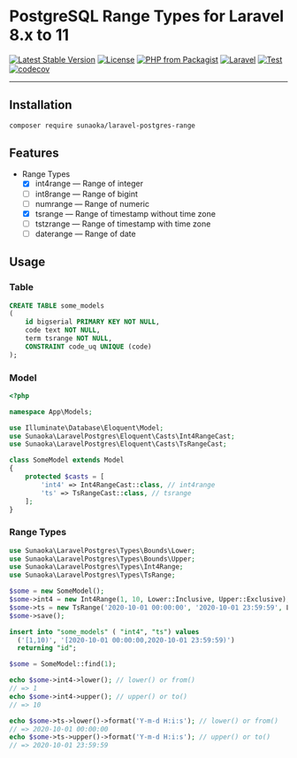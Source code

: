 # PostgreSQL Range Types for Laravel 8.x to 11

[![Latest Stable Version](https://poser.pugx.org/sunaoka/laravel-postgres-range/v/stable)](https://packagist.org/packages/sunaoka/laravel-postgres-range)
[![License](https://poser.pugx.org/sunaoka/laravel-postgres-range/license)](https://packagist.org/packages/sunaoka/laravel-postgres-range)
[![PHP from Packagist](https://img.shields.io/packagist/php-v/sunaoka/laravel-postgres-range)](composer.json)
[![Laravel](https://img.shields.io/badge/laravel-%3E=%208.x-red)](https://laravel.com/)
[![Test](https://github.com/sunaoka/laravel-postgres-range/actions/workflows/test.yml/badge.svg)](https://github.com/sunaoka/laravel-postgres-range/actions/workflows/test.yml)
[![codecov](https://codecov.io/gh/sunaoka/laravel-postgres-range/branch/develop/graph/badge.svg)](https://codecov.io/gh/sunaoka/laravel-postgres-range)

----

## Installation

```bash
composer require sunaoka/laravel-postgres-range
```

## Features

- Range Types
    - [x] int4range — Range of integer
    - [ ] int8range — Range of bigint
    - [ ] numrange — Range of numeric
    - [x] tsrange — Range of timestamp without time zone
    - [ ] tstzrange — Range of timestamp with time zone
    - [ ] daterange — Range of date

## Usage

### Table

```sql
CREATE TABLE some_models
(
    id bigserial PRIMARY KEY NOT NULL,
    code text NOT NULL,
    term tsrange NOT NULL,
    CONSTRAINT code_uq UNIQUE (code)
);
```

### Model

```php
<?php

namespace App\Models;

use Illuminate\Database\Eloquent\Model;
use Sunaoka\LaravelPostgres\Eloquent\Casts\Int4RangeCast;
use Sunaoka\LaravelPostgres\Eloquent\Casts\TsRangeCast;

class SomeModel extends Model
{
    protected $casts = [
        'int4' => Int4RangeCast::class, // int4range
        'ts' => TsRangeCast::class, // tsrange
    ];
}
```

### Range Types

```php
use Sunaoka\LaravelPostgres\Types\Bounds\Lower;
use Sunaoka\LaravelPostgres\Types\Bounds\Upper;
use Sunaoka\LaravelPostgres\Types\Int4Range;
use Sunaoka\LaravelPostgres\Types\TsRange;

$some = new SomeModel();
$some->int4 = new Int4Range(1, 10, Lower::Inclusive, Upper::Exclusive);
$some->ts = new TsRange('2020-10-01 00:00:00', '2020-10-01 23:59:59', Lower::Inclusive, Upper::Exclusive);
$some->save();
```

```sql
insert into "some_models" ( "int4", "ts") values
  ('[1,10)', '[2020-10-01 00:00:00,2020-10-01 23:59:59)')
  returning "id";
```

```php
$some = SomeModel::find(1);

echo $some->int4->lower(); // lower() or from()
// => 1
echo $some->int4->upper(); // upper() or to()
// => 10

echo $some->ts->lower()->format('Y-m-d H:i:s'); // lower() or from()
// => 2020-10-01 00:00:00
echo $some->ts->upper()->format('Y-m-d H:i:s'); // upper() or to()
// => 2020-10-01 23:59:59
```
